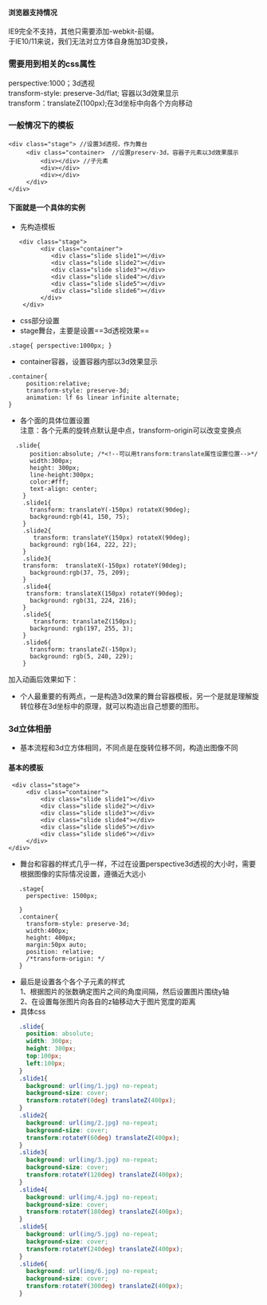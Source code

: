 #### 浏览器支持情况  
IE9完全不支持，其他只需要添加-webkit-前缀。  
于IE10/11来说，我们无法对立方体自身施加3D变换，     
### 需要用到相关的css属性  
perspective:1000；3d透视  
transform-style: preserve-3d/flat; 容器以3d效果显示  
transform：translateZ(100px);在3d坐标中向各个方向移动
### 一般情况下的模板
```
<div class="stage"> //设置3d透视，作为舞台
     <div class="container>  //设置preserv-3d，容器子元素以3d效果展示
         <div></div> //子元素
         <div></div>
         <div></div>
     </div>
</div>
```
#### 下面就是一个具体的实例
 * 先构造模板
 ```
    <div class="stage">
          <div class="container">
             <div class="slide slide1"></div>
             <div class="slide slide2"></div>
             <div class="slide slide3"></div>
             <div class="slide slide4"></div>
             <div class="slide slide5"></div>
             <div class="slide slide6"></div>
          </div>
     </div>
```
* css部分设置
* stage舞台，主要是设置==3d透视效果==  
```
.stage{ perspective:1000px; }

```
* container容器，设置容器内部以3d效果显示
```
.container{
     position:relative;
     transform-style: preserve-3d;
     animation: lf 6s linear infinite alternate;
}
```
* 各个面的具体位置设置  
注意：各个元素的旋转点默认是中点，transform-origin可以改变变换点
```
  .slide{
      position:absolute; /*<!--可以用transform:translate属性设置位置-->*/
      width:300px;
      height: 300px;
      line-height:300px;
      color:#fff;
      text-align: center;
    }
    .slide1{
      transform: translateY(-150px) rotateX(90deg);
      background:rgb(41, 150, 75);
    }
    .slide2{
       transform: translateY(150px) rotateX(90deg);
      background: rgb(164, 222, 22);
    }
    .slide3{
    transform:  translateX(-150px) rotateY(90deg);
      background:rgb(37, 75, 209);
    }
    .slide4{
     transform: translateX(150px) rotateY(90deg);
      background: rgb(31, 224, 216);
    }
    .slide5{
       transform: translateZ(150px);
      background: rgb(197, 255, 3);
    }
    .slide6{
      transform: translateZ(-150px);
      background: rgb(5, 240, 229);
    }
```
加入动画后效果如下：

* 个人最重要的有两点，一是构造3d效果的舞台容器模板，另一个是就是理解旋转位移在3d坐标中的原理，就可以构造出自己想要的图形。 

### 3d立体相册
* 基本流程和3d立方体相同，不同点是在旋转位移不同，构造出图像不同
#### 基本的模板
```
 <div class="stage">
     <div class="container">
         <div class="slide slide1"></div>
         <div class="slide slide2"></div>
         <div class="slide slide3"></div>
         <div class="slide slide4"></div>
         <div class="slide slide5"></div>
         <div class="slide slide6"></div>
     </div>
</div>
```
* 舞台和容器的样式几乎一样，不过在设置perspective3d透视的大小时，需要根据图像的实际情况设置，遵循近大远小  
```
   .stage{
     perspective: 1500px;

   }
   .container{
     transform-style: preserve-3d;
     width:400px;
     height: 400px;
     margin:50px auto;
     position: relative;
     /*transform-origin: */
   }
```
* 最后是设置各个各个子元素的样式  
1、根据图片的张数确定图片之间的角度间隔，然后设置图片围绕y轴  
2、在设置每张图片向各自的z轴移动大于图片宽度的距离
* 具体css
```css
   .slide{
     position: absolute;
     width: 300px;
     height: 300px;
     top:100px;
     left:100px;
   }
   .slide1{
     background: url(img/1.jpg) no-repeat;
     background-size: cover;
     transform:rotateY(0deg) translateZ(400px);
   }
   .slide2{
     background: url(img/2.jpg) no-repeat;
     background-size: cover;
     transform:rotateY(60deg) translateZ(400px);
   }
   .slide3{
     background: url(img/3.jpg) no-repeat;
     background-size: cover;
     transform:rotateY(120deg) translateZ(400px);
   }
   .slide4{
     background: url(img/4.jpg) no-repeat;
     background-size: cover;
     transform:rotateY(180deg) translateZ(400px);
   }
   .slide5{
     background: url(img/5.jpg) no-repeat;
     background-size: cover;
     transform:rotateY(240deg) translateZ(400px);
   }
   .slide6{
     background: url(img/6.jpg) no-repeat;
     background-size: cover;
     transform:rotateY(300deg) translateZ(400px);
   }
```
<div class="stage">
 <div class="container">
     <div class="slide slide1"></div>
     <div class="slide slide2"></div>
     <div class="slide slide3"></div>
     <div class="slide slide4"></div>
     <div class="slide slide5"></div>
     <div class="slide slide6"></div>
    </div>
 </div>

